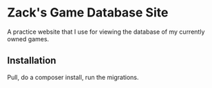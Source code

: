 # Zack's Game Database Site

A practice website that I use for viewing the database of my currently owned games.

## Installation

Pull, do a composer install, run the migrations.
